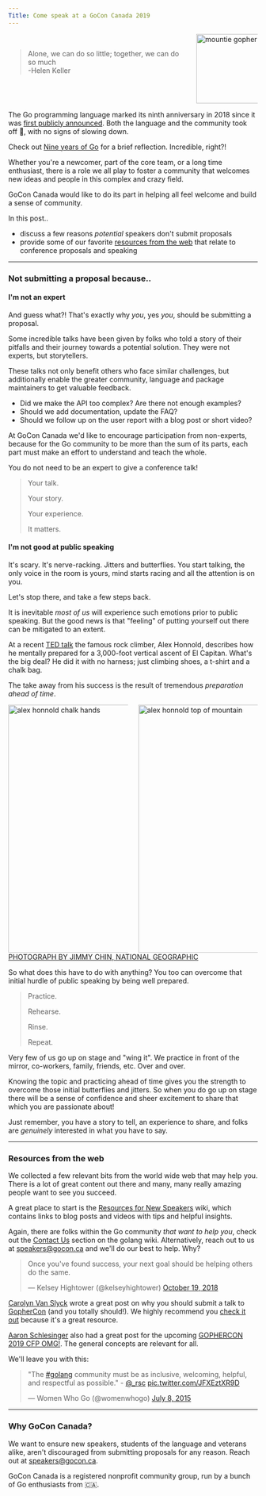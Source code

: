 ```yaml
---
Title: Come speak at a GoCon Canada 2019
---
```


<div class="columns">
  <div class="column">
    <br>
    <blockquote>
      Alone, we can do so little; together, we can do so much  
      <br>
      -Helen Keller
    </blockquote>
  </div>
  <div class="column has-text-centered">
    <img src="/img/mountie_gopher.png" alt="mountie gopher" width="140" height="auto">
  </div>
</div>

The Go programming language marked its ninth anniversary in 2018 since it was [first publicly announced](https://opensource.googleblog.com/2009/11/hey-ho-lets-go.html). Both the language and the community took off  🛫, with no signs of slowing down. 

Check out [Nine years of Go](https://blog.golang.org/9years) for a brief reflection. Incredible, right?!

Whether you're a newcomer, part of the core team, or a long time enthusiast, there is a role we all play to foster a community that welcomes new ideas and people in this complex and crazy field.

GoCon Canada would like to do its part in helping all feel welcome and build a sense of community.

In this post..

- discuss a few reasons *potential* speakers don't submit proposals
- provide some of our favorite [resources from the web](#resources-from-the-web) that relate to conference proposals and speaking

---

### Not submitting a proposal because..

#### I'm not an expert

And guess what?! That's exactly why _you_, yes _you_, should be submitting a proposal.

Some incredible talks have been given by folks who told a story of their pitfalls and their journey towards a potential solution. They were not experts, but storytellers.

These talks not only benefit others who face similar challenges, but additionally enable the greater community, language and package maintainers to get valuable feedback.

- Did we make the API too complex? Are there not enough examples?
- Should we add documentation, update the FAQ? 
- Should we follow up on the user report with a blog post or short video?

At GoCon Canada we'd like to encourage participation from non-experts, because for the Go community to be more than the sum of its parts, each part must make an effort to understand and teach the whole.

You do not need to be an expert to give a conference talk! 

> Your talk.
>
> Your story.
>
> Your experience.
>
> It matters.

#### I'm not good at public speaking

It's scary. It's nerve-racking. Jitters and butterflies. You start talking, the only voice in the room is yours, mind starts racing and all the attention is on you.

Let's stop there, and take a few steps back.

It is inevitable _most of us_ will experience such emotions prior to public speaking. But the good news is that "feeling" of putting yourself out there can be mitigated to an extent.

At a recent [TED talk](https://www.ted.com/talks/alex_honnold_how_i_climbed_a_3_000_foot_vertical_cliff_without_ropes?language=en) the famous rock climber, Alex Honnold, describes how he mentally prepared for a 3,000-foot vertical ascent of El Capitan. What's the big deal? He did it with no harness; just climbing shoes, a t-shirt and a chalk bag.

The take away from his success is the result of tremendous _preparation ahead of time_.

<div class="columns has-text-centered">
  <div class="column">
    <img src="/img/free-solo-el-capitan-alex-honnold-chalk-hands.jpg" alt="alex honnold chalk hands" width="500" height="auto">
  </div>
  <div class="column">
    <img src="/img/alex-honnold-looking-over.jpg" alt="alex honnold top of mountain" width="500" height="auto">
  </div>
</div>
<div class="columns is-centered">
  <div class="colmun"><a class="is-size-7" href="https://www.nationalgeographic.com/adventure/features/athletes/alex-honnold/most-dangerous-free-solo-climb-yosemite-national-park-el-capitan">PHOTOGRAPH BY JIMMY CHIN, NATIONAL GEOGRAPHIC</a>
  </div>
</div>

So what does this have to do with anything? You too can overcome that initial hurdle of public speaking by being well prepared.

> Practice.
>
> Rehearse. 
>
> Rinse. 
>
> Repeat. 

Very few of us go up on stage and "wing it". We practice in front of the mirror, co-workers, family, friends, etc. Over and over.

Knowing the topic and practicing ahead of time gives you the strength to overcome those initial butterflies and jitters. So when you do go up on stage there will be a sense of confidence and sheer excitement to share that which you are passionate about!

Just remember, you have a story to tell, an experience to share, and folks are _genuinely_ interested in what you have to say.

---

### Resources from the web

We collected a few relevant bits from the world wide web that may help you. There is a lot of great content out there and many, many really amazing people want to see you succeed.

A great place to start is the [Resources for New Speakers](https://github.com/golang/go/wiki/NewSpeakers) wiki, which contains links to blog posts and videos with tips and helpful insights.

Again, there are folks within the Go community *that want to help you*, check out the [Contact Us](https://github.com/golang/go/wiki/NewSpeakers#contact-us) section on the golang wiki. Alternatively, reach out to us at speakers@gocon.ca and we'll do our best to help. Why? 

<blockquote class="twitter-tweet tw-align-center" data-lang="en"><p lang="en" dir="ltr">Once you&#39;ve found success, your next goal should be helping others do the same.</p>&mdash; Kelsey Hightower (@kelseyhightower) <a href="https://twitter.com/kelseyhightower/status/1053389901117325312?ref_src=twsrc%5Etfw">October 19, 2018</a></blockquote>
<script async src="https://platform.twitter.com/widgets.js" charset="utf-8"></script>

[Carolyn Van Slyck](https://twitter.com/carolynvs) wrote a great post on why you should submit a talk to [GopherCon](https://www.gophercon.com/) (and you totally should!). We highly recommend you [check it out](https://carolynvanslyck.com/blog/2018/12/talk-at-gophercon/) because it's a great resource.

[Aaron Schlesinger](https://arschles.com/) also had a great post for the upcoming [GOPHERCON 2019 CFP OMG!](https://arschles.com/blog/gophercon-2019-cfp-omg/). The general concepts are relevant for all.

We'll leave you with this:

<blockquote class="twitter-tweet tw-align-center" data-lang="en"><p lang="en" dir="ltr">&quot;The <a href="https://twitter.com/hashtag/golang?src=hash&amp;ref_src=twsrc%5Etfw">#golang</a> community must be as inclusive, welcoming, helpful, and respectful as possible.&quot; - <a href="https://twitter.com/_rsc?ref_src=twsrc%5Etfw">@_rsc</a> <a href="http://t.co/JFXEztXR9D">pic.twitter.com/JFXEztXR9D</a></p>&mdash; Women Who Go (@womenwhogo) <a href="https://twitter.com/womenwhogo/status/618799613219246080?ref_src=twsrc%5Etfw">July 8, 2015</a></blockquote>
<script async src="https://platform.twitter.com/widgets.js" charset="utf-8"></script>

---

### Why GoCon Canada?

We want to ensure new speakers, students of the language and veterans alike, aren't discouraged from submitting proposals for any reason.  Reach out at speakers@gocon.ca.

GoCon Canada is a registered nonprofit community group, run by a bunch of Go enthusiasts from 🇨🇦.
